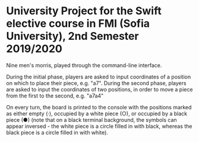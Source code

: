 # University Project for the Swift elective course in FMI (Sofia University), 2nd Semester 2019/2020

Nine men's morris, played through the command-line interface.

During the initial phase, players are asked to input coordinates of a position on which to place their piece, e.g. "a7".
During the second phase, players are asked to input the coordinates of two positions, in order to move a piece from the first to the second, e.g. "a7a4"

On every turn, the board is printed to the console with the positions marked as either empty (·), occupied by a white piece (○), or occupied by a black piece (●) (note that on a black terminal background, the symbols can appear inversed - the white piece is a circle filled in with black, whereas the black piece is a circle filled in with white).
